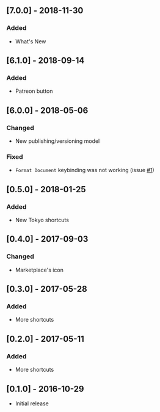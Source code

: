 ## [7.0.0] - 2018-11-30
### Added
* What's New

## [6.1.0] - 2018-09-14
### Added
* Patreon button

## [6.0.0] - 2018-05-06
### Changed
* New publishing/versioning model

### Fixed
* `Format Document` keybinding was not working (issue [#1](https://github.com/alefragnani/vscode-delphi-keybindings/issues/1))

## [0.5.0] - 2018-01-25
### Added
* New Tokyo shortcuts

## [0.4.0] - 2017-09-03
### Changed
* Marketplace's icon

## [0.3.0] - 2017-05-28
### Added
* More shortcuts

## [0.2.0] - 2017-05-11
### Added
* More shortcuts

## [0.1.0] - 2016-10-29

* Initial release
